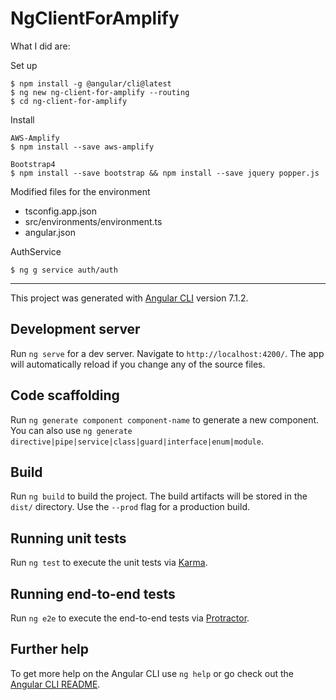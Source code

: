 # NgClientForAmplify

What I did are:

Set up

    $ npm install -g @angular/cli@latest
    $ ng new ng-client-for-amplify --routing
    $ cd ng-client-for-amplify

Install

    AWS-Amplify
    $ npm install --save aws-amplify

    Bootstrap4
    $ npm install --save bootstrap && npm install --save jquery popper.js

Modified files for the environment

- tsconfig.app.json
- src/environments/environment.ts
- angular.json



AuthService

    $ ng g service auth/auth

---

This project was generated with [Angular CLI](https://github.com/angular/angular-cli) version 7.1.2.

## Development server

Run `ng serve` for a dev server. Navigate to `http://localhost:4200/`. The app will automatically reload if you change any of the source files.

## Code scaffolding

Run `ng generate component component-name` to generate a new component. You can also use `ng generate directive|pipe|service|class|guard|interface|enum|module`.

## Build

Run `ng build` to build the project. The build artifacts will be stored in the `dist/` directory. Use the `--prod` flag for a production build.

## Running unit tests

Run `ng test` to execute the unit tests via [Karma](https://karma-runner.github.io).

## Running end-to-end tests

Run `ng e2e` to execute the end-to-end tests via [Protractor](http://www.protractortest.org/).

## Further help

To get more help on the Angular CLI use `ng help` or go check out the [Angular CLI README](https://github.com/angular/angular-cli/blob/master/README.md).
